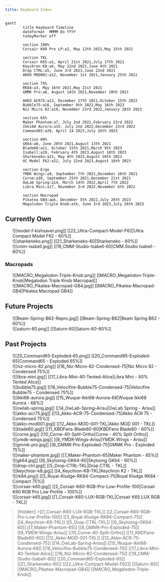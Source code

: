 ```yaml
---
title: Keyboard Index
---
```


```mermaid
gantt
        title Keyboard Timeline
        dateFormat  MMMM Do YYYY
        todayMarker off
        
        section 100%
        Corsair K60 Pro LP:a2, May 12th 2021,May 15th 2021
        
        section TKL
        Corsair K65:a1, April 21st 2021,July 17th 2021
        Keychron K8:a4, May 22nd 2021,June 4th 2021
        Drop CTRL:a5, June 3rd 2021,June 22nd 2021
        AKKO MOD001:a12, November 1st 2021,January 25th 2022
        
        section 75%
        RK84:a3, May 16th 2021,May 21st 2021
        GMMK Pro:a8, August 14th 2021,November 10th 2021

        AKKO ACR75:a13, December 27th 2021,October 15th 2022
        Bubble75:a16, September 9th 2022,May 16th 2023
        Niz Micro 82:a18, November 23rd 2022,January 28th 2023
        
        section 65%
        Maker Phantom:a7, July 2nd 2021,February 23rd 2022
        Ikki68 Aurora:a15, July 2nd 2022,December 23rd 2022
        Command65:a20, April 14 2023,July 26th 2023
        
        section 60%
        GK64:a6, June 20th 2021,August 13th 2021
        Blade60:a11, October 15th 2021,March 9th 2023
        Isabell:a19, February 4th 2023,August 18th 2023
        Sharkeneko:a21, May 4th 2023,August 18th 2023
        UC Model F62:a22, July 22nd 2023,August 18th 2023
        
		section Ergo
        YMDK Wings:a9, September 7th 2021,December 16th 2021
		Corne:a10, September 25th 2021,December 21st 2021
		OwLab Spring:a14, March 14th 2022,April 7th 2022
		Libra Mini:a17, November 3rd 2022,November 6th 2022
		
		section Macropad
		Pikatea GB4:apk, December 5th 2022,July 26th 2023
		Megalodon Triple Knob:atk, June 3rd 2023,July 26th 2023
```

## Currently Own

<ul class="card-reel">
	<div class="card" onclick="location.href='/keebs/22_Ultra-Compact-Model-F62';">
			![[model-f-kishsaver.png]]
			[[22_Ultra-Compact-Model-F62|Ultra Compact Model F62 - 60%]]
	</div>
	<div class="card" onclick="location.href='/keebs/21_Sharkeneko-60';">
			![[sharkeneko.png]]
			[[21_Sharkeneko-60|Sharkeneko - 60%]]
	</div>
	<div class="card" onclick="location.href='/keebs/19_CMM-Studio-Isabell-60';">
			![[cmm-isabell.jpg]]
			[[19_CMM-Studio-Isabell-60|CMM.Studio Isabell - 60%]] 
	</div>
</ul>

### Macropads

<ul class="card-reel">
	<div class="card" onclick="location.href='/keebs/MACRO_Megalodon-Triple-Knob';">
			![[MACRO_Megalodon-Triple-Knob.png]]
			[[MACRO_Megalodon-Triple-Knob|Megalodon Triple Knob Macropad]]
	</div>
	<div class="card" onclick="location.href='/keebs/MACRO_Pikatea-Macropad-GB4';">
			![[MACRO_Pikatea-Macropad-GB4.jpg]]
			[[MACRO_Pikatea-Macropad-GB4|Pikatea Macropad GB4]]
	</div>
</ul>

## Future Projects

<ul class="card-reel">
		<div class="card" onclick="location.href='/keebs/Beam-Spring-B62';">
				![[Beam-Spring-B62-Repro.jpg]]
				[[Beam-Spring-B62|Beam Spring B62 - 60%]]
		</div>
		<div class="card" onclick="location.href='/keebs/Saturn-60';">
				![[saturn-60.png]]
				[[Saturn-60|Saturn-60-60%]]
		</div>
</ul>

## Past Projects

<ul class="card-reel">
		<div class="card" onclick="location.href='/keebs/20_Command65-Exploded-65';">
			![[20_Command65-Exploded-65.png]]
			[[20_Command65-Exploded-65|Command65 - Exploded 65%]] 
	</div>
	<div class="card" onclick="location.href='/keebs/18_Niz-Micro-82-Condensed-75';">
			![[niz-micro-82.png]]
			[[18_Niz-Micro-82-Condensed-75|Niz Micro 82 - Condensed 75%]] 
	</div>
	<div class="card" onclick="location.href='/keebs/17_Libra-Mini-40-Tented-Alice';">
			![[libra-mini.jpg]]
			[[17_Libra-Mini-40-Tented-Alice|Libra Mini - 40% Tented Alice]] 
	</div>
	<div class="card" onclick="location.href='/keebs/16_Velocifire-Bubble75-Condensed-75';">
			![[bubble75.jpg]]
			[[16_Velocifire-Bubble75-Condensed-75|Velocifire Bubble75 - Condensed 75%]] 
	</div>
	<div class="card" onclick="location.href='/keebs/15_Wuque-Ikki68-Aurora-68';">
			![[ikki68-aurora.jpg]]
			[[15_Wuque-Ikki68-Aurora-68|Wuque Ikki68 Aurora - 68%]] 
	</div>
	<div class="card" onclick="location.href='/keebs/14_OwLab-Spring-Arisu';">
			![[owlab-spring.jpg]]
			[[14_OwLab-Spring-Arisu|OwLab Spring - Arisu]] 
	</div>
	<div class="card" onclick="location.href='/keebs/13_Akko-ACR-75-Condensed-75';">
			![[akko-acr75.jpg]]
			[[13_Akko-ACR-75-Condensed-75|Akko ACR 75 - Condensed 75%]] 
	</div>
	<div class="card" onclick="location.href='/keebs/12_Akko-MOD-001-TKL';">
			![[akko-mod001.jpg]]
			[[12_Akko-MOD-001-TKL|Akko MOD 001 - TKL]] 
	</div>
	<div class="card" onclick="location.href='/keebs/11_KBDFans-Blade60-60';">
			![[blade60.jpg]]
			[[11_KBDFans-Blade60-60|KBDFans Blade60 - 60%]]
	</div>
	<div class="card" onclick="location.href='/keebs/10_Corne-40-Split-Ortho';">
			![[corne.jpg]]
			[[10_Corne-40-Split-Ortho|Corne - 40% Split Ortho]]
	</div>
	<div class="card" onclick="location.href='/keebs/9_YMDK-Wings-Arisu';">
			![[ymdk-wings.jpg]]
			[[9_YMDK-Wings-Arisu|YMDK Wings - Arisu]] 
	</div>
	<div class="card" onclick="location.href='/keebs/8_GMMK-Pro-Exploded-75';">
			![[gmmk-pro.jpg]]
			[[8_GMMK-Pro-Exploded-75|GMMK Pro - Exploded 75%]] 
	</div>
	<div class="card" onclick="location.href='/keebs/7_Maker-Phantom-65';">
			![[maker-phantom.jpg]]
			[[7_Maker-Phantom-65|Maker Phantom - 65%]] 
	</div>
			<div class="card" onclick="location.href='/keebs/6_Skyloong-GK64-60';">
			![[gk64.jpg]]
			[[6_Skyloong-GK64-60|Skyloong GK64 - 60%]] 
	</div>
			<div class="card" onclick="location.href='/keebs/5_Drop-CTRL-TKL';">
			![[drop-ctrl.jpg]]
			[[5_Drop-CTRL-TKL|Drop CTRL - TKL]]
	</div>
	<div class="card" onclick="location.href='/keebs/4_Keychron-K8-TKL';">
			![[keychron-k8.jpg]]
			[[4_Keychron-K8-TKL|Keychron K2 - TKL]]
	</div>
	<div class="card" onclick="location.href='/keebs/3_Royal-Kludge-RK84-Compact-75';">
		![[rk84.png]]
		[[3_Royal-Kludge-RK84-Compact-75|Royal Kludge RK84 - Compact 75%]] 
	</div>
	<div class="card" onclick="location.href='/keebs/2_Corsair-K60-RGB-Pro-Low-Profile-100';">
		![[corsair-k60.jpg]]
		[[2_Corsair-K60-RGB-Pro-Low-Profile-100|Corsair K60 RGB Pro Low Profile - 100%]]
	</div>
	<div class="card" onclick="location.href='/keebs/1_Corsair-K65-LUX-RGB-TKL';">
			![[corsair-k65.jpg]]
			[[1_Corsair-K65-LUX-RGB-TKL|Corsair K65 LUX RGB - TKL]]
	</div>
</ul>

> [!hidden] >[[1_Corsair-K65-LUX-RGB-TKL]] [[2_Corsair-K60-RGB-Pro-Low-Profile-100]] [[3_Royal-Kludge-RK84-Compact-75]] [[4_Keychron-K8-TKL]] [[5_Drop-CTRL-TKL]] [[6_Skyloong-GK64-60]] [[7_Maker-Phantom-65]] [[8_GMMK-Pro-Exploded-75]] [[9_YMDK-Wings-Arisu]] [[10_Corne-40-Split-Ortho]] [[11_KBDFans-Blade60-60]] [[12_Akko-MOD-001-TKL]] [[13_Akko-ACR-75-Condensed-75]] [[14_OwLab-Spring-Arisu]] [[15_Wuque-Ikki68-Aurora-68]] [[16_Velocifire-Bubble75-Condensed-75]] [[17_Libra-Mini-40-Tented-Alice]] [[18_Niz-Micro-82-Condensed-75]] [[19_CMM-Studio-Isabell-60]] [[20_Command65-Exploded-65]] [[21_Sharkeneko-60]] [[22_Ultra-Compact-Model-F62]] [[Saturn-60]] [[MACRO_Pikatea-Macropad-GB4]] [[MACRO_Megalodon-Triple-Knob]]
